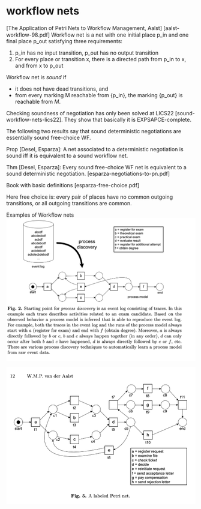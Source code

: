 # workflow nets 

[The Application of Petri Nets to Workﬂow Management, Aalst]
[aalst-workflow-98.pdf]
Workflow net is a net with one initial place p_in  and one final place p_out
satisfying three requirements:
1. p_in has no input transition, p_out has no output transition
2. For every place or transition x, there is a directed path from p_in to x, and
   from x to p_out

Workflow net is *sound* if 
* it does not have dead transitions, and 
* from every marking  M reachable from {p_in}, the marking {p_out} is reachable from $M$.

Checking soundness of negotiation has only been solved at LICS22
[sound-workflow-nets-lics22]. They show that basically it is EXPSAPCE-complete.

The following two results say that sound deterministic negotiations are
essentially sound free-choice WF.

Prop [Desel, Esparza]: A net associated to a deterministic negotiation is sound
iff it is equivalent to a sound workflow net.

Thm [Desel, Esparza]: Every sound free-choice WF net is equivalent to a sound deterministic negotiation. 
[esparza-negotiations-to-pn.pdf]

Book with basic definitions
[esparza-free-choice.pdf]

Here free choice is: every pair of places have no common outgoing transitions,
or all outgoing transitions are common. 


Examples of Workflow nets
![picture 1](images/252a342dda1a5ba54ec47fb41f0ee1bdf598c1622a87ff84291c87fe0d7e60de.png)  

![picture 2](images/de6944c889f8fc269480ccb6daa8a44f8182656a16d0ba00dfd7d131ef309927.png)  
